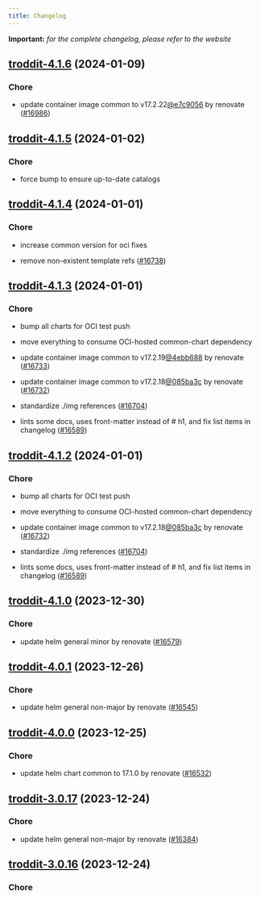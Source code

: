 ```yaml
---
title: Changelog
---
```


**Important:**
*for the complete changelog, please refer to the website*



## [troddit-4.1.6](https://github.com/truecharts/charts/compare/troddit-4.1.5...troddit-4.1.6) (2024-01-09)

### Chore



- update container image common to v17.2.22[@e7c9056](https://github.com/e7c9056) by renovate ([#16986](https://github.com/truecharts/charts/issues/16986))


## [troddit-4.1.5](https://github.com/truecharts/charts/compare/troddit-4.1.4...troddit-4.1.5) (2024-01-02)

### Chore



- force bump to ensure up-to-date catalogs


## [troddit-4.1.4](https://github.com/truecharts/charts/compare/troddit-4.1.3...troddit-4.1.4) (2024-01-01)

### Chore



- increase common version for oci fixes

- remove non-existent template refs ([#16738](https://github.com/truecharts/charts/issues/16738))


## [troddit-4.1.3](https://github.com/truecharts/charts/compare/troddit-4.1.0...troddit-4.1.3) (2024-01-01)

### Chore



- bump all charts for OCI test push

- move everything to consume OCI-hosted common-chart dependency

- update container image common to v17.2.19[@4ebb688](https://github.com/4ebb688) by renovate ([#16733](https://github.com/truecharts/charts/issues/16733))

- update container image common to v17.2.18[@085ba3c](https://github.com/085ba3c) by renovate ([#16732](https://github.com/truecharts/charts/issues/16732))

- standardize ./img references ([#16704](https://github.com/truecharts/charts/issues/16704))

- lints some docs, uses front-matter instead of # h1, and fix list items in changelog ([#16589](https://github.com/truecharts/charts/issues/16589))


## [troddit-4.1.2](https://github.com/truecharts/charts/compare/troddit-4.1.0...troddit-4.1.2) (2024-01-01)

### Chore



- bump all charts for OCI test push

- move everything to consume OCI-hosted common-chart dependency

- update container image common to v17.2.18[@085ba3c](https://github.com/085ba3c) by renovate ([#16732](https://github.com/truecharts/charts/issues/16732))

- standardize ./img references ([#16704](https://github.com/truecharts/charts/issues/16704))

- lints some docs, uses front-matter instead of # h1, and fix list items in changelog ([#16589](https://github.com/truecharts/charts/issues/16589))
## [troddit-4.1.0](https://github.com/truecharts/charts/compare/troddit-4.0.1...troddit-4.1.0) (2023-12-30)

### Chore

- update helm general minor by renovate ([#16579](https://github.com/truecharts/charts/issues/16579))

## [troddit-4.0.1](https://github.com/truecharts/charts/compare/troddit-4.0.0...troddit-4.0.1) (2023-12-26)

### Chore

- update helm general non-major by renovate ([#16545](https://github.com/truecharts/charts/issues/16545))

## [troddit-4.0.0](https://github.com/truecharts/charts/compare/troddit-3.0.17...troddit-4.0.0) (2023-12-25)

### Chore

- update helm chart common to 17.1.0 by renovate ([#16532](https://github.com/truecharts/charts/issues/16532))

## [troddit-3.0.17](https://github.com/truecharts/charts/compare/troddit-3.0.16...troddit-3.0.17) (2023-12-24)

### Chore

- update helm general non-major by renovate ([#16384](https://github.com/truecharts/charts/issues/16384))

## [troddit-3.0.16](https://github.com/truecharts/charts/compare/troddit-3.0.15...troddit-3.0.16) (2023-12-24)

### Chore

